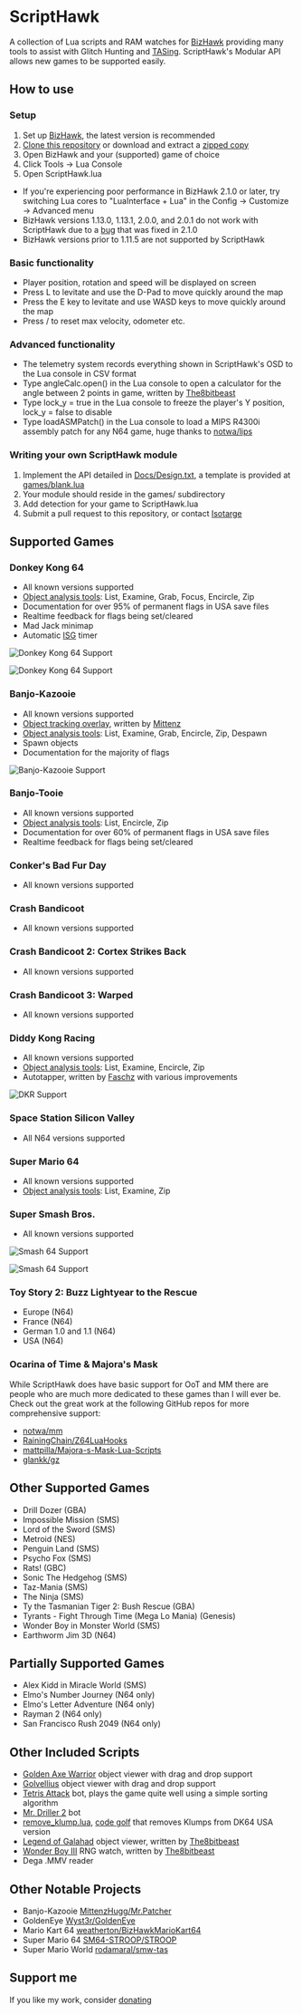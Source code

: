 # ScriptHawk
A collection of Lua scripts and RAM watches for [BizHawk](https://github.com/TASVideos/BizHawk) providing many tools to assist with Glitch Hunting and [TASing](http://tasvideos.org). ScriptHawk's Modular API allows new games to be supported easily.

## How to use
### Setup
1. Set up [BizHawk](https://github.com/TASVideos/BizHawk), the latest version is recommended
2. [Clone this repository](https://help.github.com/articles/cloning-a-repository/) or download and extract a [zipped copy](https://github.com/Isotarge/ScriptHawk/archive/master.zip)
3. Open BizHawk and your (supported) game of choice
4. Click Tools -> Lua Console
5. Open ScriptHawk.lua


- If you're experiencing poor performance in BizHawk 2.1.0 or later, try switching Lua cores to "LuaInterface + Lua" in the Config -> Customize -> Advanced menu
- BizHawk versions 1.13.0, 1.13.1, 2.0.0, and 2.0.1 do not work with ScriptHawk due to a [bug](https://github.com/TASVideos/BizHawk/issues/867) that was fixed in 2.1.0
- BizHawk versions prior to 1.11.5 are not supported by ScriptHawk

### Basic functionality
- Player position, rotation and speed will be displayed on screen
- Press L to levitate and use the D-Pad to move quickly around the map
- Press the E key to levitate and use WASD keys to move quickly around the map
- Press / to reset max velocity, odometer etc.

### Advanced functionality
- The telemetry system records everything shown in ScriptHawk's OSD to the Lua console in CSV format
- Type angleCalc.open() in the Lua console to open a calculator for the angle between 2 points in game, written by [The8bitbeast](https://twitter.com/the8bitbeast)
- Type lock_y = true in the Lua console to freeze the player's Y position, lock_y = false to disable
- Type loadASMPatch() in the Lua console to load a MIPS R4300i assembly patch for any N64 game, huge thanks to [notwa/lips](https://github.com/notwa/lips)

### Writing your own ScriptHawk module
1. Implement the API detailed in [Docs/Design.txt](Docs/Design.txt), a template is provided at [games/blank.lua](games/blank.lua)
2. Your module should reside in the games/ subdirectory
3. Add detection for your game to ScriptHawk.lua
4. Submit a pull request to this repository, or contact [Isotarge](https://twitter.com/Isotarge)

## Supported Games
### Donkey Kong 64
- All known versions supported
- [Object analysis tools](Docs/Object%20Analysis%20Tools.txt): List, Examine, Grab, Focus, Encircle, Zip
- Documentation for over 95% of permanent flags in USA save files
- Realtime feedback for flags being set/cleared
- Mad Jack minimap
- Automatic [ISG](http://dk64.wikia.com/wiki/Intro_Story_Glitch) timer

![Donkey Kong 64 Support](Images/Promo/dk64.png)

![Donkey Kong 64 Support](Images/Promo/dk64_ui.png)

### Banjo-Kazooie
- All known versions supported
- [Object tracking overlay](https://www.youtube.com/watch?v=m42wiHEdEbU), written by [Mittenz](https://twitter.com/mittenzhugg)
- [Object analysis tools](Docs/Object%20Analysis%20Tools.txt): List, Examine, Grab, Encircle, Zip, Despawn
- Spawn objects
- Documentation for the majority of flags

![Banjo-Kazooie Support](Images/Promo/bk_ui.png)

### Banjo-Tooie
- All known versions supported
- [Object analysis tools](Docs/Object%20Analysis%20Tools.txt): List, Encircle, Zip
- Documentation for over 60% of permanent flags in USA save files
- Realtime feedback for flags being set/cleared

### Conker's Bad Fur Day
- All known versions supported

### Crash Bandicoot
- All known versions supported

### Crash Bandicoot 2: Cortex Strikes Back
- All known versions supported

### Crash Bandicoot 3: Warped
- All known versions supported

### Diddy Kong Racing
- All known versions supported
- [Object analysis tools](Docs/Object%20Analysis%20Tools.txt): List, Examine, Encircle, Zip
- Autotapper, written by [Faschz](https://twitter.com/Faschz) with various improvements

![DKR Support](Images/Promo/dkr_ui.png)

### Space Station Silicon Valley
- All N64 versions supported

### Super Mario 64
- All known versions supported
- [Object analysis tools](Docs/Object%20Analysis%20Tools.txt): List, Examine, Zip

### Super Smash Bros.
- All known versions supported

![Smash 64 Support](Images/Promo/smash64.png)

![Smash 64 Support](Images/Promo/smash64_ui.png)

### Toy Story 2: Buzz Lightyear to the Rescue
- Europe (N64)
- France (N64)
- German 1.0 and 1.1 (N64)
- USA (N64)

### Ocarina of Time & Majora's Mask
While ScriptHawk does have basic support for OoT and MM there are people who are much more dedicated to these games than I will ever be. Check out the great work at the following GitHub repos for more comprehensive support:
- [notwa/mm](https://github.com/notwa/mm/tree/master/Lua)
- [RainingChain/Z64LuaHooks](https://github.com/RainingChain/Z64LuaHooks)
- [mattpilla/Majora-s-Mask-Lua-Scripts](https://github.com/mattpilla/Majora-s-Mask-Lua-Scripts)
- [glankk/gz](https://github.com/glankk/gz)

## Other Supported Games
- Drill Dozer (GBA)
- Impossible Mission (SMS)
- Lord of the Sword (SMS)
- Metroid (NES)
- Penguin Land (SMS)
- Psycho Fox (SMS)
- Rats! (GBC)
- Sonic The Hedgehog (SMS)
- Taz-Mania (SMS)
- The Ninja (SMS)
- Ty the Tasmanian Tiger 2: Bush Rescue (GBA)
- Tyrants - Fight Through Time (Mega Lo Mania) (Genesis)
- Wonder Boy in Monster World (SMS)
- Earthworm Jim 3D (N64)

## Partially Supported Games
- Alex Kidd in Miracle World (SMS)
- Elmo's Number Journey (N64 only)
- Elmo's Letter Adventure (N64 only)
- Rayman 2 (N64 only)
- San Francisco Rush 2049 (N64 only)

## Other Included Scripts
- [Golden Axe Warrior](Beta/Golden%20Axe%20Warrior.lua) object viewer with drag and drop support
- [Golvellius](Beta/Golvellius.lua) object viewer with drag and drop support
- [Tetris Attack](Tetris%20Attack%20Bot.lua) bot, plays the game quite well using a simple sorting algorithm
- [Mr. Driller 2](Beta/Drillbot.lua) bot
- [remove_klump.lua](Beta/remove_klump.lua), [code golf](https://en.wikipedia.org/wiki/Code_golf) that removes Klumps from DK64 USA version
- [Legend of Galahad](Beta/Galahad.lua) object viewer, written by [The8bitbeast](https://twitter.com/the8bitbeast)
- [Wonder Boy III](Beta/Wonder%20Boy%20III%20RNG%20Watch.lua) RNG watch, written by [The8bitbeast](https://twitter.com/the8bitbeast)
- Dega .MMV reader

## Other Notable Projects
- Banjo-Kazooie [MittenzHugg/Mr.Patcher](https://github.com/MittenzHugg/Mr.Patcher)
- GoldenEye [Wyst3r/GoldenEye](https://bitbucket.org/Wyst3r/bizhawklua)
- Mario Kart 64 [weatherton/BizHawkMarioKart64](https://github.com/weatherton/BizHawkMarioKart64)
- Super Mario 64 [SM64-STROOP/STROOP](https://github.com/SM64-STROOP/STROOP)
- Super Mario World [rodamaral/smw-tas](https://github.com/rodamaral/smw-tas)

## Support me
If you like my work, consider [donating](https://streamtip.com/t/isotarge)